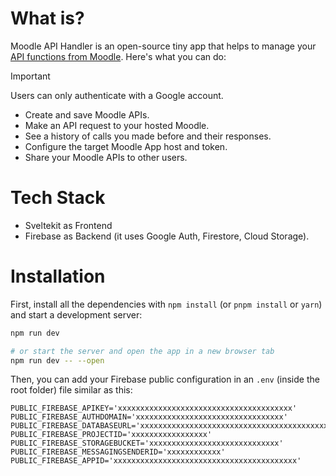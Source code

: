 # What is?

Moodle API Handler is an open-source tiny app that helps to manage your [API functions from Moodle](https://docs.moodle.org/dev/Web_service_API_functions). Here's what you can do:

> [!IMPORTANT]
> Users can only authenticate with a Google account.

- Create and save Moodle APIs.
- Make an API request to your hosted Moodle.
- See a history of calls you made before and their responses.
- Configure the target Moodle App host and token.
- Share your Moodle APIs to other users.

# Tech Stack

- Sveltekit as Frontend
- Firebase as Backend (it uses Google Auth, Firestore, Cloud Storage).

# Installation

First, install all the dependencies with `npm install` (or `pnpm install` or `yarn`) and start a development server:

```bash
npm run dev

# or start the server and open the app in a new browser tab
npm run dev -- --open
```

Then, you can add your Firebase public configuration in an `.env` (inside the root folder) file similar as this:

```
PUBLIC_FIREBASE_APIKEY='xxxxxxxxxxxxxxxxxxxxxxxxxxxxxxxxxxxxxxx'
PUBLIC_FIREBASE_AUTHDOMAIN='xxxxxxxxxxxxxxxxxxxxxxxxxxxxxxxxx'
PUBLIC_FIREBASE_DATABASEURL='xxxxxxxxxxxxxxxxxxxxxxxxxxxxxxxxxxxxxxxxxxxxxxxxxxxxx'
PUBLIC_FIREBASE_PROJECTID='xxxxxxxxxxxxxxxxx'
PUBLIC_FIREBASE_STORAGEBUCKET='xxxxxxxxxxxxxxxxxxxxxxxxxxxxx'
PUBLIC_FIREBASE_MESSAGINGSENDERID='xxxxxxxxxxxx'
PUBLIC_FIREBASE_APPID='xxxxxxxxxxxxxxxxxxxxxxxxxxxxxxxxxxxxxxxxx'
```
